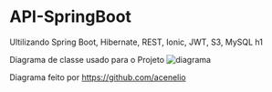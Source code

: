 # API-SpringBoot

Ultilizando Spring Boot, Hibernate, REST, Ionic, JWT, S3, MySQL h1

Diagrama de classe usado para o Projeto
![diagrama](https://user-images.githubusercontent.com/54627187/84020659-882c2780-a959-11ea-9ee2-ab2832748647.png)

Diagrama feito por https://github.com/acenelio
